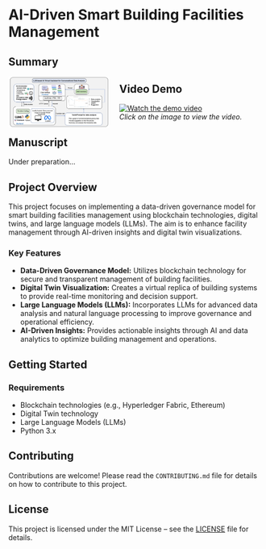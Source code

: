 # AI-Driven Smart Building Facilities Management
## Summary
<img src="/fig1.png" style="float: left; margin-right: 20px; max-width: 200px;">


## Video Demo

[![Watch the demo video](https://img.youtube.com/vi/aH_DdPCd3Rc/0.jpg)](https://www.youtube.com/watch?v=aH_DdPCd3Rc)  
*Click on the image to view the video.*

## Manuscript
Under preparation...

## Project Overview

This project focuses on implementing a data-driven governance model for smart building facilities management using blockchain technologies, digital twins, and large language models (LLMs). The aim is to enhance facility management through AI-driven insights and digital twin visualizations.

### Key Features

- **Data-Driven Governance Model:** Utilizes blockchain technology for secure and transparent management of building facilities.
- **Digital Twin Visualization:** Creates a virtual replica of building systems to provide real-time monitoring and decision support.
- **Large Language Models (LLMs):** Incorporates LLMs for advanced data analysis and natural language processing to improve governance and operational efficiency.
- **AI-Driven Insights:** Provides actionable insights through AI and data analytics to optimize building management and operations.

## Getting Started

### Requirements

- Blockchain technologies (e.g., Hyperledger Fabric, Ethereum)
- Digital Twin technology
- Large Language Models (LLMs)
- Python 3.x

## Contributing

Contributions are welcome! Please read the `CONTRIBUTING.md` file for details on how to contribute to this project.

## License

This project is licensed under the MIT License – see the [LICENSE](LICENSE) file for details.


